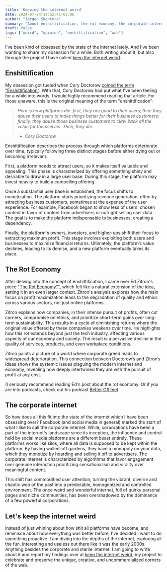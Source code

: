 ```yaml
---
title: 'Keeping the internet weird'
date: 2024-07-24T14:52:41+02:00
author: "Jørgen Skontorp"
summary: "About enshittification, the rot economy, the corporate internet and my project for keeping the internet weird."
draft: false
tags: ["weird", "opinion", "enshittification", "web"]
---
```

I've been kind of obsessed by the state of the internet lately. And I've been wanting to share my obsession for a while. Both writing about it, but also through the project I have called [keep the internet weird](/weird/).

## Enshittification
My obsession got fueled when Cory Doctorow [coined the term "Enshittification"](https://pluralistic.net/2023/01/21/potemkin-ai/#hey-guys). With that, Cory Doctorow had put what I've been feeling for a while into words. I would highly recommend reading that article. For those unaware, this is the original meaning of the term "enshittification":

> *Here is how platforms die: first, they are good to their users; then they abuse their users to make things better for their business customers; finally, they abuse those business customers to claw back all the value for themselves. Then, they die.*
> - <cite>*Cory Doctorow*</cite>

Enshittification describes the process through which platforms deteriorate over time, typically following three distinct stages before either dying out or becoming irrelevant.

First, a platform needs to attract users, so it makes itself valuable and appealing. This phase is characterized by offering something shiny and desirable to draw in a large user base. During this stage, the platform may invest heavily to build a compelling offering.

Once a substantial user base is established, the focus shifts to monetization. The platform starts prioritizing revenue generation, often by attracting business customers, sometimes at the expense of the user experience. For example, Facebook began to show less of users' chosen content in favor of content from advertisers or outright selling user data. The goal is to make the platform indispensable to businesses, creating a dependency.

Finally, the platform's owners, investors, and higher-ups shift their focus to extracting maximum profit. This stage involves exploiting both users and businesses to maximize financial returns. Ultimately, the platform’s value declines, leading to its demise, and a new platform eventually takes its place.

## The Rot Economy
After delving into the concept of enshittification, I came over Ed Zitron's piece ["The Rot Economy""](https://www.wheresyoured.at/the-rot-economy/), which felt like a natural extension of the idea, setting it in an even larger context. Zitron's analysis explores how the main focus on profit maximization leads to the degradation of quality and ethics across various sectors, not just online platforms.

Zitron explains how companies, in their intense pursuit of profits, often cut corners, compromise on ethics, and prioritize short-term gains over long-term sustainability. This results in a cycle of diminishing returns where the original value offered by these companies weakens over time. He highlights how this rot extends beyond just the tech industry, affecting various aspects of our economy and society. The result is a pervasive decline in the quality of services, products, and even workplace conditions.

Zitron paints a picture of a world where corporate greed leads to widespread deterioration. This connection between Doctorow’s and Zitron’s ideas shows the systemic issues plaguing the modern internet and economy, revealing how deeply intertwined they are with the pursuit of profit at any cost.

(I seriously recommend reading Ed's post about the rot economy. Or if you are into podcasts, check out his podcast [Better Offline](https://www.betteroffline.com/))

## The corporate internet
So how does all this fit into the state of the internet which I have been obsessing over? Facebook (and social media in general) marked the start of what I like to call the corporate internet. While, corporations have been a part of the internet's landscape since its inception, the influence and control held by social media platforms are a different beast entirely. These platforms works like silos, where all data is supposed to be kept within the platform. By having walled-off gardens, they have a monopoly on your data, which they monetize by hoarding and selling it off to advertisers. The corporate internet is characterized by algorithms that favor engagement over genuine interaction  prioritizing sensationalism and virality over meaningful content.

This shift has commodified user attention, turning the vibrant, diverse and chaotic web of the past into a predictable, homogenized and controlled environment. The once weird and wonderful internet, full of quirky personal pages and niche communities, has been overshadowed by the dominance of a few powerful corporations.

## Let's keep the internet weird
Instead of just whining about how shit all platforms have become, and reminisce about how everything was better before, I've decided I want to do something proactive. I am diving into the depths of the internet, exploring all the fun, interesting and useless out there like it was the early 2000s. Anything besides the corporate and sterile internet. I am going to write about it and report my findings over at [keep the internet weird](/weird/), my project to celebrate and preserve the unique, creative, and uncommercialized corners of the web.

